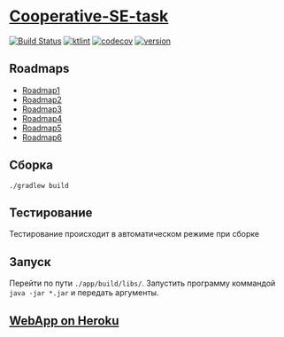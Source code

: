 # [Cooperative-SE-task](https://andreiserov.github.io/Cooperative-SE-task/)

[![Build Status](https://travis-ci.com/AndreiSerov/Cooperative-SE-task.svg?branch=master)](https://travis-ci.com/github/AndreiSerov/Cooperative-SE-task)
[![ktlint](https://img.shields.io/badge/code%20style-%E2%9D%A4-FF4081.svg)](https://ktlint.github.io/)
[![codecov](https://codecov.io/gh/AndreiSerov/Cooperative-SE-task/branch/master/graph/badge.svg)](https://codecov.io/gh/AndreiSerov/Cooperative-SE-task)
[![version](https://img.shields.io/github/v/tag/AndreiSerov/Cooperative-SE-task?color=bri&label=release)](https://github.com/AndreiSerov/Cooperative-SE-task/tree/6.1)


## Roadmaps
- [Roadmap1](ROADMAPS/ROADMAP1.md)
- [Roadmap2](ROADMAPS/ROADMAP2.md)
- [Roadmap3](ROADMAPS/ROADMAP3.md)
- [Roadmap4](ROADMAPS/ROADMAP4.md)
- [Roadmap5](ROADMAPS/ROADMAP5.md)
- [Roadmap6](ROADMAPS/ROADMAP6.md)

## Сборка
`./gradlew build`

## Тестирование
Тестирование происходит в автоматическом режиме при сборке


## Запуск
Перейти по пути `./app/build/libs/`.
Запустить программу коммандой `java -jar *.jar` и передать аргументы.

## [WebApp on Heroku](http://testtaskaaa.herokuapp.com)